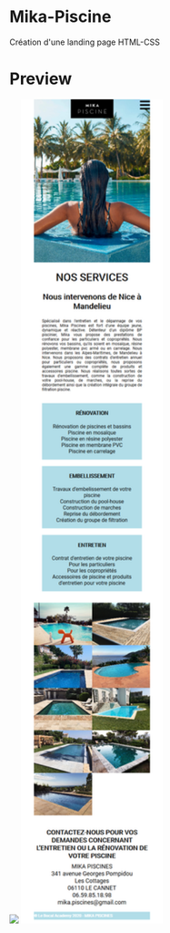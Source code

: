 # Mika-Piscine
Création d'une landing page HTML-CSS


# Preview
<img src='screenshots/Screenshot_2020-05-21 Mika Piscines 1.png' width='500px'/>  <img src='screenshots/Screenshot_2020-05-21 Mika Piscines 2.png' width='250px'/>